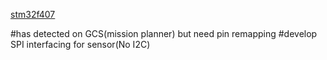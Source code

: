 [stm32f407](https://os.mbed.com/users/hudakz/code/STM32F407VET6_Hello/shortlog/)

#has detected on GCS(mission planner) but need pin remapping
#develop SPI interfacing for sensor(No I2C)
